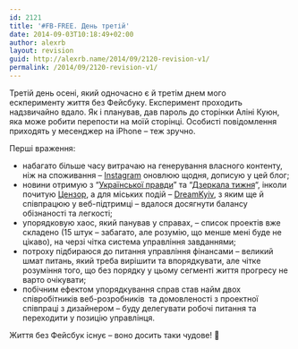 ```yaml
---
id: 2121
title: '#FB-FREE. День третій'
date: 2014-09-03T10:18:49+02:00
author: alexrb
layout: revision
guid: http://alexrb.name/2014/09/2120-revision-v1/
permalink: /2014/09/2120-revision-v1/
---
```

Третій день осені, який одночасно є й третім днем мого ескперименту життя без Фейсбуку. Експеримент проходить надзвичайно вдало. Як і планував, дав пароль до сторінки Аліні Куюн, яка може робити перепости на моїй сторінці. Особисті повідомлення приходять у месенджер на iPhone &#8211; теж зручно.

Перші враження:

  * набагато більше часу витрачаю на генерування власного контенту, ніж на споживання &#8211; [Instagram](http://instagram.com/alexrb_aka_ral) оновлюю щодня, дописую у цей блог;
  * новини отримую з &#8220;[Української правди](http://pravda.com.ua)&#8221; та &#8220;[Дзеркала тижня](http://dt.ua)&#8220;, інколи почитую [Цензор](http://censor.net.ua), а для міських подій &#8211; [DreamKyiv](http://dreamkyiv.com), з яким ще й співпрацюю у веб-підтримці &#8211; вдалося досягнути балансу обізнаності та легкості;
  * упорядковую хаос, який панував у справах, &#8211; список проектів вже складено (15 штук &#8211; забагато, але розумію, що менше мені буде не цікаво), на черзі чітка система управління завданнями;
  * потроху підбираюся до питання управління фінансами &#8211; великий шмат питань, який треба вирішити та впорядкувати, але чітке розуміння того, що без порядку у цьому сегменті життя прогресу не варто очікувати;
  * побічним ефектом упорядкування справ став найм двох співробітників веб-розробників  та домовленості з проектної співпраці з дизайнером &#8211; буду делегувати робочі питання та переходити у позицію управлінця.

Життя без Фейсбук існує &#8211; воно досить таки чудове! 🙂